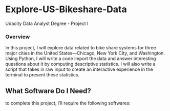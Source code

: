 # Explore-US-Bikeshare-Data
Udacity Data Analyst Degree - Project I

### Overview
In this project, I will explore data related to bike share systems for three major cities in the United States—Chicago, New York City, and Washington. Using Python, I will write a code import the data and answer interesting questions about it by computing descriptive statistics. I will also write a script that takes in raw input to create an interactive experience in the terminal to present these statistics.

## What Software Do I Need?
to complete this project, i'll require the following softwares:
